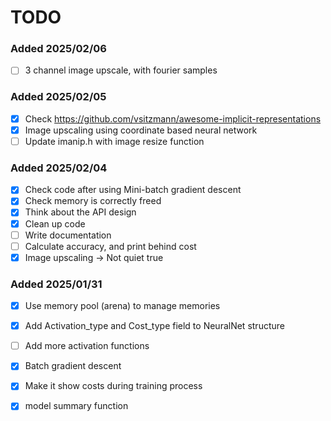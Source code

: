 # TODO

### Added 2025/02/06
- [ ] 3 channel image upscale, with fourier samples

### Added 2025/02/05
- [x] Check https://github.com/vsitzmann/awesome-implicit-representations
- [x] Image upscaling using coordinate based neural network
- [ ] Update imanip.h with image resize function

### Added 2025/02/04
- [x] Check code after using Mini-batch gradient descent
- [x] Check memory is correctly freed
- [x] Think about the API design
- [x] Clean up code
- [ ] Write documentation
- [ ] Calculate accuracy, and print behind cost
- [x] Image upscaling -> Not quiet true

### Added 2025/01/31
- [x] Use memory pool (arena) to manage memories
- [x] Add Activation_type and Cost_type field to NeuralNet structure
- [ ] Add more activation functions
- [x] Batch gradient descent
- [x] Make it show costs during training process
- [x] model summary function

